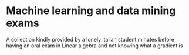 # Machine learning and data mining exams
A collection kindly provided by a lonely italian student minutes before having an oral exam in Linear algebra and not knowing what a gradient is 
